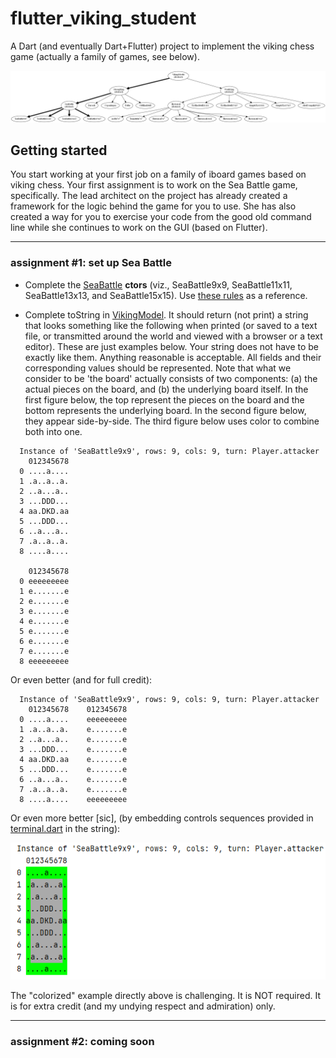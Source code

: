 # flutter_viking_student

A Dart (and eventually Dart+Flutter) project to implement the viking chess game
(actually a family of games, see below).

![viking game family tree](./games.png)

## Getting started

You start working at your first job on a family of iboard games based on viking chess.
Your first assignment is to work on the Sea Battle game, specifically. The lead architect
on the project has already created a framework for the logic behind the game
for you to use. She has also created a way for you to exercise your code from
the good old command line while she continues to work on the GUI (based on
Flutter).

---
### assignment #1: set up Sea Battle

- Complete the [SeaBattle](./lib/SeaBattle.dart) __ctors__ (viz., SeaBattle9x9, SeaBattle11x11,
  SeaBattle13x13, and SeaBattle15x15).
  Use [these rules](./sea_battle_rules.pdf) as a reference.

- Complete toString in [VikingModel](./lib/VikingModel.dart). It should return (not print) a string that
  looks something like the following when printed (or saved to a text file, or
  transmitted around the world and viewed with a browser or a text editor).
  These are just examples below. Your string does not have to be exactly like
  them. Anything reasonable is acceptable. All fields and their corresponding
  values should be represented.
  Note that what we consider to be 'the board' actually consists of two components:
  (a) the actual pieces on the board, and
  (b) the underlying board itself.
  In the first figure below, the top represent
  the pieces on the board and the bottom represents the underlying board.
  In the second figure below, they appear side-by-side. The third figure below
  uses color to combine both into one.
```
  Instance of 'SeaBattle9x9', rows: 9, cols: 9, turn: Player.attacker
    012345678
  0 ....a....
  1 .a..a..a.
  2 ..a...a..
  3 ...DDD...
  4 aa.DKD.aa
  5 ...DDD...
  6 ..a...a..
  7 .a..a..a.
  8 ....a....

    012345678
  0 eeeeeeeee
  1 e.......e
  2 e.......e
  3 e.......e
  4 e.......e
  5 e.......e
  6 e.......e
  7 e.......e
  8 eeeeeeeee
```
Or even better (and for full credit):
```
  Instance of 'SeaBattle9x9', rows: 9, cols: 9, turn: Player.attacker
    012345678    012345678
  0 ....a....    eeeeeeeee
  1 .a..a..a.    e.......e
  2 ..a...a..    e.......e
  3 ...DDD...    e.......e
  4 aa.DKD.aa    e.......e
  5 ...DDD...    e.......e
  6 ..a...a..    e.......e
  7 .a..a..a.    e.......e
  8 ....a....    eeeeeeeee
```
Or even more better [sic], (by embedding controls sequences provided in
[terminal.dart](./lib/terminal.dart) in the string):

![example of more sophisticated toString result](./example-tostring-output.png)

The "colorized" example directly above is challenging. It is NOT required. It is for extra
credit (and my undying respect and admiration) only.

---
### assignment #2: coming soon

